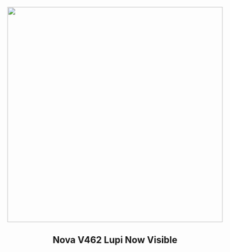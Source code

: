 
<p align="center"><img src="https://apod.nasa.gov/apod/image/2507/V462Lupi_Pon_960_annotated.jpg" width="500" height="500"></p>
<h2 align="center"> Nova V462 Lupi Now Visible </h2>
